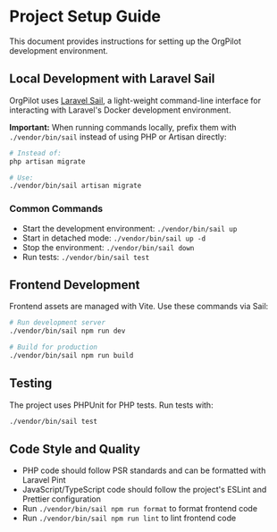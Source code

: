 # Project Setup Guide

This document provides instructions for setting up the OrgPilot development environment.

## Local Development with Laravel Sail

OrgPilot uses [Laravel Sail](https://laravel.com/docs/sail), a light-weight command-line interface for interacting with Laravel's Docker development environment.

**Important:** When running commands locally, prefix them with `./vendor/bin/sail` instead of using PHP or Artisan directly:

```bash
# Instead of:
php artisan migrate

# Use:
./vendor/bin/sail artisan migrate
```

### Common Commands

- Start the development environment: `./vendor/bin/sail up`
- Start in detached mode: `./vendor/bin/sail up -d`
- Stop the environment: `./vendor/bin/sail down`
- Run tests: `./vendor/bin/sail test`

## Frontend Development

Frontend assets are managed with Vite. Use these commands via Sail:

```bash
# Run development server
./vendor/bin/sail npm run dev

# Build for production
./vendor/bin/sail npm run build
```

## Testing

The project uses PHPUnit for PHP tests. Run tests with:

```bash
./vendor/bin/sail test
```

## Code Style and Quality

- PHP code should follow PSR standards and can be formatted with Laravel Pint
- JavaScript/TypeScript code should follow the project's ESLint and Prettier configuration
- Run `./vendor/bin/sail npm run format` to format frontend code
- Run `./vendor/bin/sail npm run lint` to lint frontend code

